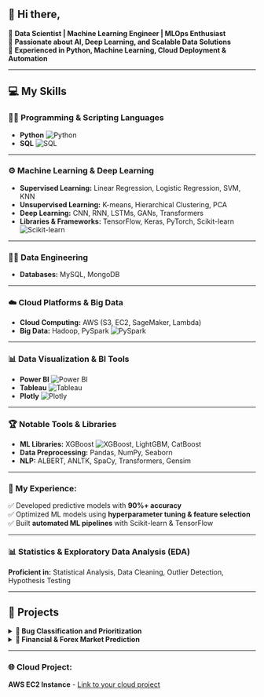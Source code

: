 ## 👋 Hi there, 

🔹 **Data Scientist | Machine Learning Engineer | MLOps Enthusiast**  
🔹 **Passionate about AI, Deep Learning, and Scalable Data Solutions**  
🔹 **Experienced in Python, Machine Learning, Cloud Deployment & Automation**  

---

## 💻 My Skills

### 🧑‍💻 Programming & Scripting Languages
- **Python** ![Python](https://img.shields.io/badge/Python-3776AB?style=flat&logo=python&logoColor=white)
- **SQL** ![SQL](https://img.shields.io/badge/SQL-blue)
  
---

### ⚙️ Machine Learning & Deep Learning
- **Supervised Learning:** Linear Regression, Logistic Regression, SVM, KNN  
- **Unsupervised Learning:** K-means, Hierarchical Clustering, PCA  
- **Deep Learning:** CNN, RNN, LSTMs, GANs, Transformers  
- **Libraries & Frameworks:** TensorFlow, Keras, PyTorch, Scikit-learn ![Scikit-learn](https://img.shields.io/badge/Scikit--learn-yellowgreen?style=flat&logo=scikit-learn&logoColor=white)

---

### 🧑‍🔧 Data Engineering
- **Databases:** MySQL, MongoDB 
  
---

### ☁️ Cloud Platforms & Big Data
- **Cloud Computing:** AWS (S3, EC2, SageMaker, Lambda)
- **Big Data:** Hadoop, PySpark ![PySpark](https://img.shields.io/badge/PySpark-red?style=flat&logo=apache-spark&logoColor=white)
  
---

### 📊 Data Visualization & BI Tools
- **Power BI** ![Power BI](https://img.shields.io/badge/Power%20BI-yellow?style=flat&logo=powerbi&logoColor=white)
- **Tableau** ![Tableau](https://img.shields.io/badge/Tableau-blue?style=flat&logo=tableau&logoColor=white)
- **Plotly** ![Plotly](https://img.shields.io/badge/Plotly-purple?style=flat&logo=plotly&logoColor=white)
  
---

### 🏆 Notable Tools & Libraries
- **ML Libraries:** XGBoost ![XGBoost](https://img.shields.io/badge/XGBoost-brightgreen?style=flat&logo=xgboost&logoColor=white), LightGBM, CatBoost  
- **Data Preprocessing:** Pandas, NumPy, Seaborn  
- **NLP:** ALBERT, ANLTK, SpaCy, Transformers, Gensim

---

### 💼 My Experience:
✅ Developed predictive models with **90%+ accuracy**  
✅ Optimized ML models using **hyperparameter tuning & feature selection**  
✅ Built **automated ML pipelines** with Scikit-learn & TensorFlow  

---

### 📊 Statistics & Exploratory Data Analysis (EDA)
**Proficient in:** Statistical Analysis, Data Cleaning, Outlier Detection, Hypothesis Testing  

---


## 🚀 Projects

<details>
  <summary><strong>🔹 Bug Classification and Prioritization</strong></summary>
  
  - **Data Labeling:** Manually labeled **400+ records** to create a high-quality training dataset.  
  - **Multiple ML Approaches:** Implemented **RNN, LSTM, TF-IDF with ML models, and ALBERT embeddings with Random Forest** to find the most effective classification method.  
  - **Custom Classification System:** Designed a **5-category bug classification model**, improving dataset usability.  
  - **Class Imbalance Handling:** Generated additional samples for underrepresented categories to enhance model training.  
  - **Data Cleaning & Refinement:** Improved dataset quality by replacing misleading words, enhancing **class representation** and **model accuracy**.  
  - **Performance Improvement:** Achieved **80% accuracy** using **ALBERT embeddings with Random Forest**, significantly outperforming traditional methods.  

</details>

<details>
  <summary><strong>🔹 Financial & Forex Market Prediction</strong></summary>

  - **Time Series Analysis:** Used **LSTM & GRU** networks to predict forex trends based on historical data.  
  - **Feature Engineering:** Extracted critical **macroeconomic indicators, sentiment analysis from news, and technical indicators** to enhance model performance.  
  - **Automated Trading Signals:** Developed a **real-time predictive system** that generates buy/sell signals based on ML-driven insights.  
  - **Live Data Integration:** Integrated **Yahoo Finance API** to fetch real-time forex market data for continuous model updating.  
  - **Risk Management:** Implemented **volatility-adjusted stop-loss strategies** to improve trading accuracy and mitigate financial risk.  
  - **Performance Metrics:** Achieved **+10% higher accuracy** than traditional moving average strategies, optimizing trade profitability.  

</details>

---
### 🌐 Cloud Project:  
**AWS EC2 Instance** - [Link to your cloud project](http://184.73.73.101:8889/tree?)
